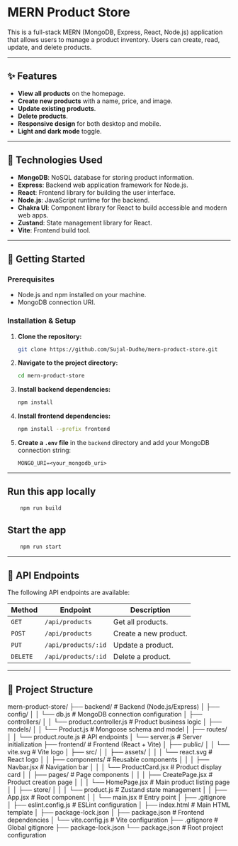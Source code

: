 # MERN Product Store

This is a full-stack MERN (MongoDB, Express, React, Node.js) application that allows users to manage a product inventory. Users can create, read, update, and delete products.

---

## ✨ Features

* **View all products** on the homepage.
* **Create new products** with a name, price, and image.
* **Update existing products**.
* **Delete products**.
* **Responsive design** for both desktop and mobile.
* **Light and dark mode** toggle.

---

## 🚀 Technologies Used

* **MongoDB**: NoSQL database for storing product information.
* **Express**: Backend web application framework for Node.js.
* **React**: Frontend library for building the user interface.
* **Node.js**: JavaScript runtime for the backend.
* **Chakra UI**: Component library for React to build accessible and modern web apps.
* **Zustand**: State management library for React.
* **Vite**: Frontend build tool.

---

## 🏁 Getting Started

### Prerequisites

* Node.js and npm installed on your machine.
* MongoDB connection URI.

### Installation & Setup

1.  **Clone the repository:**
    ```bash
    git clone https://github.com/Sujal-Dudhe/mern-product-store.git
    ```
2.  **Navigate to the project directory:**
    ```bash
    cd mern-product-store
    ```
3.  **Install backend dependencies:**
    ```bash
    npm install
    ```
4.  **Install frontend dependencies:**
    ```bash
    npm install --prefix frontend
    ```
5.  **Create a `.env` file** in the `backend` directory and add your MongoDB connection string:
    ```
    MONGO_URI=<your_mongodb_uri>
    ```

---

## Run this app locally
```bash
    npm run build
```
## Start the app
```bash
    npm run start
```
---

## 🔧 API Endpoints

The following API endpoints are available:

| Method | Endpoint | Description |
| --- | --- | --- |
| `GET` | `/api/products` | Get all products. |
| `POST` | `/api/products` | Create a new product. |
| `PUT` | `/api/products/:id` | Update a product. |
| `DELETE` | `/api/products/:id` | Delete a product. |

---

## 📂 Project Structure
mern-product-store/
├── backend/                  # Backend (Node.js/Express)
│   ├── config/
│   │   └── db.js             # MongoDB connection configuration
│   ├── controllers/
│   │   └── product.controller.js # Product business logic
│   ├── models/
│   │   └── Product.js        # Mongoose schema and model
│   ├── routes/
│   │   └── product.route.js  # API endpoints
│   └── server.js             # Server initialization
├── frontend/                 # Frontend (React + Vite)
│   ├── public/
│   │   └── vite.svg          # Vite logo
│   ├── src/
│   │   ├── assets/
│   │   │   └── react.svg     # React logo
│   │   ├── components/       # Reusable components
│   │   │   ├── Navbar.jsx    # Navigation bar
│   │   │   └── ProductCard.jsx # Product display card
│   │   ├── pages/            # Page components
│   │   │   ├── CreatePage.jsx # Product creation page
│   │   │   └── HomePage.jsx  # Main product listing page
│   │   ├── store/
│   │   │   └── product.js    # Zustand state management
│   │   ├── App.jsx           # Root component
│   │   └── main.jsx          # Entry point
│   ├── .gitignore
│   ├── eslint.config.js      # ESLint configuration
│   ├── index.html            # Main HTML template
│   ├── package-lock.json
│   ├── package.json          # Frontend dependencies
│   └── vite.config.js        # Vite configuration
├── .gitignore                # Global gitignore
├── package-lock.json
└── package.json              # Root project configuration
